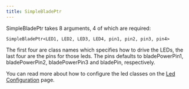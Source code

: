 ```yaml
---
title: SimpleBladePtr
---
```

SimpleBladePtr takes 8 arguments, 4 of which are required:

    SimpleBladePtr<LED1, LED2, LED3, LED4, pin1, pin2, pin3, pin4>

The first four are class names which specifies how to drive the LEDs, the last four are the pins for those leds.
The pins defaults to bladePowerPin1, bladePowerPin2, bladePowerPin3 and bladePin, respectively.

You can read more about how to configure the led classes on the [Led Configuration](led-configuration.html) page.
